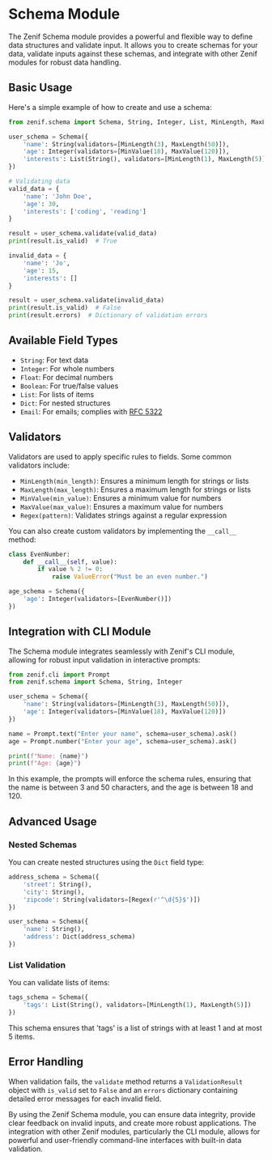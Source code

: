 # Schema Module

The Zenif Schema module provides a powerful and flexible way to define data structures and validate input. It allows you to create schemas for your data, validate inputs against these schemas, and integrate with other Zenif modules for robust data handling.

## Basic Usage

Here's a simple example of how to create and use a schema:

```python
from zenif.schema import Schema, String, Integer, List, MinLength, MaxLength, MinValue, MaxValue

user_schema = Schema({
    'name': String(validators=[MinLength(3), MaxLength(50)]),
    'age': Integer(validators=[MinValue(18), MaxValue(120)]),
    'interests': List(String(), validators=[MinLength(1), MaxLength(5)])
})

# Validating data
valid_data = {
    'name': 'John Doe',
    'age': 30,
    'interests': ['coding', 'reading']
}

result = user_schema.validate(valid_data)
print(result.is_valid)  # True

invalid_data = {
    'name': 'Jo',
    'age': 15,
    'interests': []
}

result = user_schema.validate(invalid_data)
print(result.is_valid)  # False
print(result.errors)  # Dictionary of validation errors
```

## Available Field Types

- `String`: For text data
- `Integer`: For whole numbers
- `Float`: For decimal numbers
- `Boolean`: For true/false values
- `List`: For lists of items
- `Dict`: For nested structures
- `Email`: For emails; complies with [RFC 5322](https://www.ietf.org/rfc/rfc5322.txt)

## Validators

Validators are used to apply specific rules to fields. Some common validators include:

- `MinLength(min_length)`: Ensures a minimum length for strings or lists
- `MaxLength(max_length)`: Ensures a maximum length for strings or lists
- `MinValue(min_value)`: Ensures a minimum value for numbers
- `MaxValue(max_value)`: Ensures a maximum value for numbers
- `Regex(pattern)`: Validates strings against a regular expression

You can also create custom validators by implementing the `__call__` method:

```python
class EvenNumber:
    def __call__(self, value):
        if value % 2 != 0:
            raise ValueError("Must be an even number.")

age_schema = Schema({
    'age': Integer(validators=[EvenNumber()])
})
```

## Integration with CLI Module

The Schema module integrates seamlessly with Zenif's CLI module, allowing for robust input validation in interactive prompts:

```python
from zenif.cli import Prompt
from zenif.schema import Schema, String, Integer

user_schema = Schema({
    'name': String(validators=[MinLength(3), MaxLength(50)]),
    'age': Integer(validators=[MinValue(18), MaxValue(120)])
})

name = Prompt.text("Enter your name", schema=user_schema).ask()
age = Prompt.number("Enter your age", schema=user_schema).ask()

print(f"Name: {name}")
print(f"Age: {age}")
```

In this example, the prompts will enforce the schema rules, ensuring that the name is between 3 and 50 characters, and the age is between 18 and 120.

## Advanced Usage

### Nested Schemas

You can create nested structures using the `Dict` field type:

```python
address_schema = Schema({
    'street': String(),
    'city': String(),
    'zipcode': String(validators=[Regex(r'^\d{5}$')])
})

user_schema = Schema({
    'name': String(),
    'address': Dict(address_schema)
})
```

### List Validation

You can validate lists of items:

```python
tags_schema = Schema({
    'tags': List(String(), validators=[MinLength(1), MaxLength(5)])
})
```

This schema ensures that 'tags' is a list of strings with at least 1 and at most 5 items.

## Error Handling

When validation fails, the `validate` method returns a `ValidationResult` object with `is_valid` set to `False` and an `errors` dictionary containing detailed error messages for each invalid field.

By using the Zenif Schema module, you can ensure data integrity, provide clear feedback on invalid inputs, and create more robust applications. The integration with other Zenif modules, particularly the CLI module, allows for powerful and user-friendly command-line interfaces with built-in data validation.
